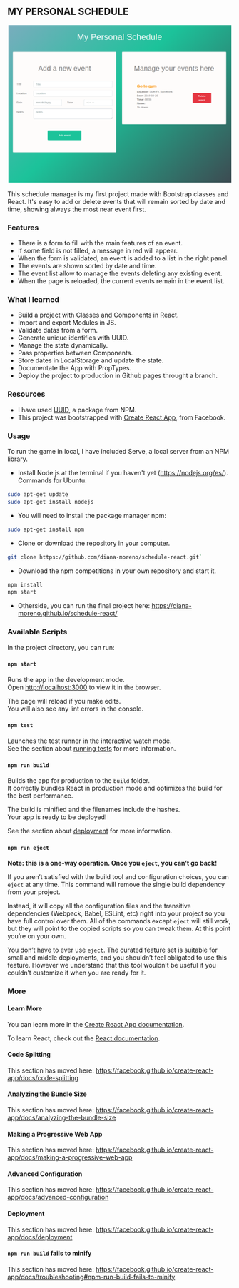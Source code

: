 ## MY PERSONAL SCHEDULE

<p align="center">
  <img src="./images/schedule-react.png" width="500">
</p>

This schedule manager is my first project made with Bootstrap classes and React. It's easy to add or delete events that will remain sorted by date and time, showing always the most near event first.

### **Features**

- There is a form to fill with the main features of an event.
- If some field is not filled, a message in red will appear.
- When the form is validated, an event is added to a list in the right panel.
- The events are shown sorted by date and time.
- The event list allow to manage the events deleting any existing event.
- When the page is reloaded, the current events remain in the event list.

### **What I learned**

- Build a project with Classes and Components in React.
- Import and export Modules in JS.
- Validate datas from a form.
- Generate unique identifies with UUID.
- Manage the state dynamically.
- Pass properties between Components.
- Store dates in LocalStorage and update the state.
- Documentate the App with PropTypes.
- Deploy the project to production in Github pages throught a branch.

### **Resources**

- I have used [UUID](https://www.npmjs.com/package/uuid), a package from NPM.
- This project was bootstrapped with [Create React App](https://github.com/facebook/create-react-app), from Facebook.


### **Usage**

To run the game in local, I have included Serve, a local server from an NPM library.

- Install Node.js at the terminal if you haven't yet (https://nodejs.org/es/). Commands for Ubuntu:

```bash
sudo apt-get update
sudo apt-get install nodejs
```
- You will need to install the package manager npm:

```bash
sudo apt-get install npm
```
- Clone or download the repository in your computer.

```bash
git clone https://github.com/diana-moreno/schedule-react.git`
```
- Download the npm competitions in your own repository and start it.

```bash
npm install
npm start
```

- Otherside, you can run the final project here: https://diana-moreno.github.io/schedule-react/



### Available Scripts

In the project directory, you can run:

#### `npm start`

Runs the app in the development mode.<br>
Open [http://localhost:3000](http://localhost:3000) to view it in the browser.

The page will reload if you make edits.<br>
You will also see any lint errors in the console.

#### `npm test`

Launches the test runner in the interactive watch mode.<br>
See the section about [running tests](https://facebook.github.io/create-react-app/docs/running-tests) for more information.

#### `npm run build`

Builds the app for production to the `build` folder.<br>
It correctly bundles React in production mode and optimizes the build for the best performance.

The build is minified and the filenames include the hashes.<br>
Your app is ready to be deployed!

See the section about [deployment](https://facebook.github.io/create-react-app/docs/deployment) for more information.

#### `npm run eject`

**Note: this is a one-way operation. Once you `eject`, you can’t go back!**

If you aren’t satisfied with the build tool and configuration choices, you can `eject` at any time. This command will remove the single build dependency from your project.

Instead, it will copy all the configuration files and the transitive dependencies (Webpack, Babel, ESLint, etc) right into your project so you have full control over them. All of the commands except `eject` will still work, but they will point to the copied scripts so you can tweak them. At this point you’re on your own.

You don’t have to ever use `eject`. The curated feature set is suitable for small and middle deployments, and you shouldn’t feel obligated to use this feature. However we understand that this tool wouldn’t be useful if you couldn’t customize it when you are ready for it.



### More

#### Learn More

You can learn more in the [Create React App documentation](https://facebook.github.io/create-react-app/docs/getting-started).

To learn React, check out the [React documentation](https://reactjs.org/).

#### Code Splitting

This section has moved here: https://facebook.github.io/create-react-app/docs/code-splitting

#### Analyzing the Bundle Size

This section has moved here: https://facebook.github.io/create-react-app/docs/analyzing-the-bundle-size

#### Making a Progressive Web App

This section has moved here: https://facebook.github.io/create-react-app/docs/making-a-progressive-web-app

#### Advanced Configuration

This section has moved here: https://facebook.github.io/create-react-app/docs/advanced-configuration

#### Deployment

This section has moved here: https://facebook.github.io/create-react-app/docs/deployment

#### `npm run build` fails to minify

This section has moved here: https://facebook.github.io/create-react-app/docs/troubleshooting#npm-run-build-fails-to-minify
